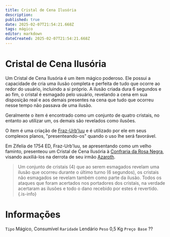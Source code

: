 ```yaml
---
title: Cristal de Cena Ilusória
description: 
published: true
date: 2025-02-07T21:54:21.668Z
tags: mágico
editor: markdown
dateCreated: 2025-02-07T21:54:21.668Z
---
```


# Cristal de Cena Ilusória
Um Cristal de Cena Ilusória é um item mágico poderoso. Ele possui a capacidade de cria uma ilusão completa e perfeita de tudo que ocorre ao redor do usuário, incluindo a si próprio. A ilusão criada dura 6 segundos e ao fim, o cristal é esmagado pelo usuário, revelando a cena em sua disposição real e aos demais presentes na cena que tudo que ocorreu nesse tempo não passava de uma ilusão.

Geralmente o item é encontrado como um conjunto de quatro cristais, no entanto ao utilizar um, os demais são revelados como ilusões.

O item é uma criação de [Fraz-Urb'luu](/individuos/fraz-urbluu) e é utilizado por ele em seus complexos planos, "presenteando-os" quando o uso lhe será favorável.

Em Zifelia de 1754 ED, Fraz-Urb'luu, se apresentando como um velho faminto, presenteou um Cristal de Cena Ilusória à [Confraria da Rosa Negra](/faccoes/faccoes-independentes/confraria-da-rosa-negra), visando auxiliá-los na derrota de seu irmão [Azaroth](/individuos/azaroth).

> Um conjunto de cristais (4) que ao serem esmagados revelam uma ilusão que ocorreu durante o último turno (6 segundos), os cristais não esmagados se revelam também como parte da ilusão. Todos os ataques que foram acertados nos portadores dos cristais, na verdade acertaram as ilusões e todo o dano recebido por estes é revertido.
{.is-info}

# Informações
`Tipo` Mágico, Consumível
`Raridade` Lendário
`Peso` 0,5 Kg
`Preço Base` ??